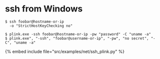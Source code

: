 # ssh from Windows

```
$ ssh foobar@hostname-or-ip
  -o "StrictHostKeyChecking no" 

$ plink.exe -ssh foobar@hostname-or-ip -pw "password" -C "uname -a"
$ plink.exe", "-ssh", "foobar@username-or-ip", "-pw", "no secret", "-C", "uname -a"
```
{% embed include file="src/examples/net/ssh_plink.py" %}


